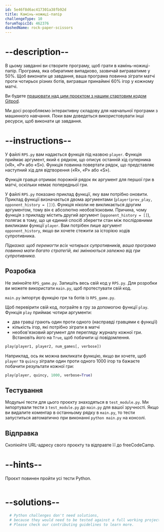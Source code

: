```yaml
---
id: 5e46f8d6ac417301a38fb92d
title: Камінь-ножиці-папір
challengeType: 10
forumTopicId: 462376
dashedName: rock-paper-scissors
---
```


# --description--

В цьому завданні ви створите програму, щоб грати в камінь-ножиці-папір. Програма, яка обиратиме випадково, зазвичай виграватиме у 50%. Щоб виконати це завдання, ваша програма повинна зіграти матчі проти чотирьох різних ботів, вигравши принаймні 60% ігор у кожному матчі.

Ви будете <a href="https://gitpod.io/?autostart=true#https://github.com/freeCodeCamp/boilerplate-rock-paper-scissors/" target="_blank" rel="noopener noreferrer nofollow">працювати над цим проєктом з нашим стартовим кодом Gitpod</a>.

Ми досі розробляємо інтерактивну складову для навчальної програми з машинного навчання. Поки вам доведеться використовувати інші ресурси, щоб виконати це завдання.

# --instructions--

У файлі `RPS.py` вам надається функція під назвою `player`. Функція приймає аргумент, який є рядком, що описує останній хід суперника («R», «P» або «S»). Функція повинна повертати рядок, що представляє наступний хід для відтворення («R», «P» або «S»).

Функція гравця отримає порожній рядок як аргумент для першої гри в матчі, оскільки немає попередньої гри.

У файлі `RPS.py` показано приклад функції, яку вам потрібно оновити. Приклад функції визначається двома аргументами (`player(prev_play, opponent_history = [])`). Функція ніколи не викликається другим аргументом, тому він є абсолютно необов’язковим. Причина, чому функція з прикладу містить другий аргумент (`opponent_history = []`), полягає в тому, що це єдиний спосіб зберегти стан між послідовними викликами функції `player`. Вам потрібен лише аргумент `opponent_history`, якщо ви хочете стежити за історією ходів супротивника.

*Підказка: щоб перемогти всіх чотирьох супротивників, ваша програма повинна мати багато стратегій, які змінюються залежно від гри супротивника.*

## Розробка

Не змінюйте `RPS_game.py`. Запишіть весь свій код у `RPS.py`. Для розробки ви можете використати `main.py`, щоб протестувати свій код.

`main.py` імпортує функцію гри та ботів із `RPS_game.py`.

Щоб перевірити свій код, пограйте в гру за допомогою функції `play`. Функція `play` приймає чотири аргументи:

- два гравці грають один проти одного (насправді гравцями є функції)
- кількість ігор, які потрібно зіграти в матчі
- необов'язковий аргумент для перегляду журналу кожної гри. Встановіть його на `True`, щоб побачити ці повідомлення.

```py
play(player1, player2, num_games[, verbose])
```

Наприклад, ось як можна викликати функцію, якщо ви хочете, щоб `player` та `quincy` зіграли один проти одного 1000 ігор та бажаєте побачити результати кожної гри:

```py
play(player, quincy, 1000, verbose=True)
```

## Тестування

Модульні тести для цього проєкту знаходяться в `test_module.py`. Ми імпортували тести з `test_module.py` до `main.py` для вашої зручності. Якщо ви видалите коментар в останньому рядку в `main.py`, то тести запуститься автоматично при виконанні `python main.py` на консолі.

## Відправка

Скопіюйте URL-адресу свого проєкту та відправте її до freeCodeCamp.

# --hints--

Проєкт повинен пройти усі тести Python.

```js

```

# --solutions--

```py
  # Python challenges don't need solutions,
  # because they would need to be tested against a full working project.
  # Please check our contributing guidelines to learn more.
```
